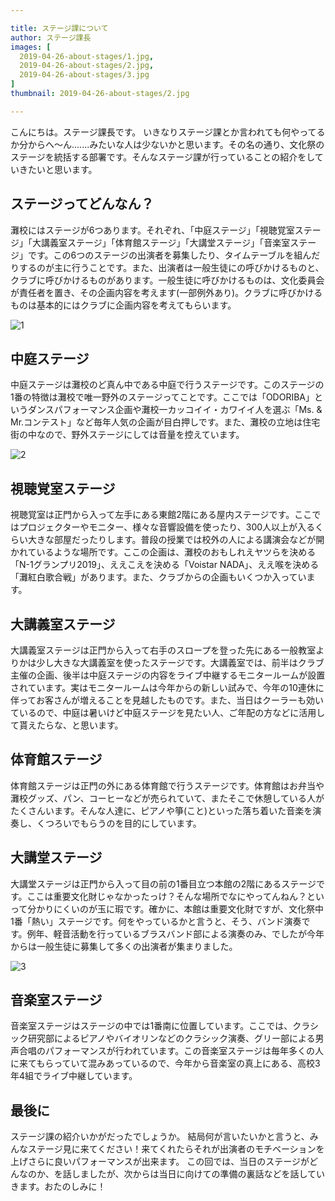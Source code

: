 ```yaml
---

title: ステージ課について
author: ステージ課長
images: [
  2019-04-26-about-stages/1.jpg,
  2019-04-26-about-stages/2.jpg,
  2019-04-26-about-stages/3.jpg
]
thumbnail: 2019-04-26-about-stages/2.jpg

---
```


こんにちは。ステージ課長です。
いきなりステージ課とか言われても何やってるか分からへ〜ん.......みたいな人は少ないかと思います。その名の通り、文化祭のステージを統括する部署です。そんなステージ課が行っていることの紹介をしていきたいと思います。

## ステージってどんなん？
灘校にはステージが6つあります。それぞれ、「中庭ステージ」「視聴覚室ステージ」「大講義室ステージ」「体育館ステージ」「大講堂ステージ」「音楽室ステージ」です。この6つのステージの出演者を募集したり、タイムテーブルを組んだりするのが主に行うことです。また、出演者は一般生徒にの呼びかけるものと、クラブに呼びかけるものがあります。一般生徒に呼びかけるものは、文化委員会が責任者を置き、その企画内容を考えます(一部例外あり)。クラブに呼びかけるものは基本的にはクラブに企画内容を考えてもらいます。

![1](../../../_nuxt/assets/img/blog/2019-04-26-about-stages/1.jpg)

## 中庭ステージ
中庭ステージは灘校のど真ん中である中庭で行うステージです。このステージの1番の特徴は灘校で唯一野外のステージってことです。ここでは「ODORIBA」というダンスパフォーマンス企画や灘校一カッコイイ・カワイイ人を選ぶ「Ms. & Mr.コンテスト」など毎年人気の企画が目白押しです。また、灘校の立地は住宅街の中なので、野外ステージにしては音量を控えています。

![2](../../../_nuxt/assets/img/blog/2019-04-26-about-stages/2.jpg)

## 視聴覚室ステージ
視聴覚室は正門から入って左手にある東館2階にある屋内ステージです。ここではプロジェクターやモニター、様々な音響設備を使ったり、300人以上が入るくらい大きな部屋だったりします。普段の授業では校外の人による講演会などが開かれているような場所です。ここの企画は、灘校のおもしれえヤツらを決める「N-1グランプリ2019」、ええこえを決める「Voistar NADA」、ええ喉を決める「灘紅白歌合戦」があります。また、クラブからの企画もいくつか入っています。

## 大講義室ステージ
大講義室ステージは正門から入って右手のスロープを登った先にある一般教室よりかは少し大きな大講義室を使ったステージです。大講義室では、前半はクラブ主催の企画、後半は中庭ステージの内容をライブ中継するモニタールームが設置されています。実はモニタールームは今年からの新しい試みで、今年の10連休に伴ってお客さんが増えることを見越したものです。また、当日はクーラーも効いているので、中庭は暑いけど中庭ステージを見たい人、ご年配の方などに活用して貰えたらな、と思います。

## 体育館ステージ
体育館ステージは正門の外にある体育館で行うステージです。体育館はお弁当や灘校グッズ、パン、コーヒーなどが売られていて、またそこで休憩している人がたくさんいます。そんな人達に、ピアノや箏(こと)といった落ち着いた音楽を演奏し、くつろいでもらうのを目的にしています。

## 大講堂ステージ
大講堂ステージは正門から入って目の前の1番目立つ本館の2階にあるステージです。ここは重要文化財じゃなかったっけ？そんな場所でなにやってんねん？といって分かりにくいのが玉に瑕です。確かに、本館は重要文化財ですが、文化祭中1番「熱い」ステージです。何をやっているかと言うと、そう、バンド演奏です。例年、軽音活動を行っているブラスバンド部による演奏のみ、でしたが今年からは一般生徒に募集して多くの出演者が集まりました。

![3](../../../_nuxt/assets/img/blog/2019-04-26-about-stages/3.jpg)

## 音楽室ステージ
音楽室ステージはステージの中では1番南に位置しています。ここでは、クラシック研究部によるピアノやバイオリンなどのクラシック演奏、グリー部による男声合唱のパフォーマンスが行われています。この音楽室ステージは毎年多くの人に来てもらっていて混みあっているので、今年から音楽室の真上にある、高校3年4組でライブ中継しています。

## 最後に
ステージ課の紹介いかがだったでしょうか。
結局何が言いたいかと言うと、みんなステージ見に来てください！来てくれたらそれが出演者のモチベーションを上げさらに良いパフォーマンスが出来ます。
この回では、当日のステージがどんなのか、を話しましたが、次からは当日に向けての準備の裏話などを話していきます。おたのしみに！